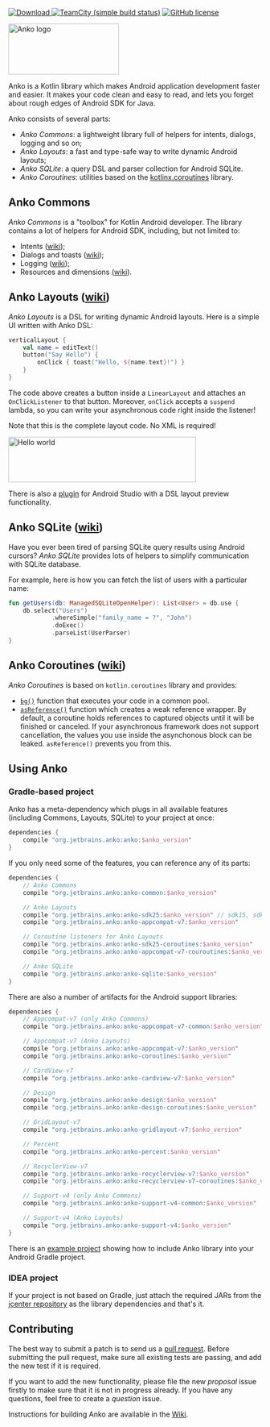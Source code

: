 [![Download](https://api.bintray.com/packages/jetbrains/anko/anko/images/download.svg) ](https://bintray.com/jetbrains/anko/anko/_latestVersion)
[![TeamCity (simple build status)](https://img.shields.io/teamcity/http/teamcity.jetbrains.com/s/ProjectsWrittenInKotlin_Anko.svg)](https://teamcity.jetbrains.com/viewType.html?buildTypeId=ProjectsWrittenInKotlin_Anko&tab=buildTypeStatusDiv)
[![GitHub license](https://img.shields.io/badge/license-Apache%20License%202.0-blue.svg?style=flat)](http://www.apache.org/licenses/LICENSE-2.0)

<img src="doc/logo.png" alt="Anko logo" height="101" width="220" />

Anko is a Kotlin library which makes Android application development faster and easier. It makes your code clean and easy to read, and lets you forget about rough edges of Android SDK for Java.

Anko consists of several parts:

* *Anko Commons*: a lightweight library full of helpers for intents, dialogs, logging and so on;
* *Anko Layouts*: a fast and type-safe way to write dynamic Android layouts;
* *Anko SQLite*: a query DSL and parser collection for Android SQLite.
* *Anko Coroutines*: utilities based on the [kotlinx.coroutines](https://github.com/Kotlin/kotlinx.coroutines) library.

## Anko Commons

*Anko Commons* is a "toolbox" for Kotlin Android developer. The library contains a lot of helpers for Android SDK, including, but not limited to:

* Intents ([wiki](https://github.com/Kotlin/anko/wiki/Anko-Commons-–-Intents));
* Dialogs and toasts ([wiki](https://github.com/Kotlin/anko/wiki/Anko-Commons-–-Dialogs));
* Logging ([wiki](https://github.com/Kotlin/anko/wiki/Anko-Commons-–-Logging));
* Resources and dimensions ([wiki](https://github.com/Kotlin/anko/wiki/Anko-Commons-–-Misc)).

## Anko Layouts ([wiki](https://github.com/Kotlin/anko/wiki/Anko-Layouts))

*Anko Layouts* is a DSL for writing dynamic Android layouts. Here is a simple UI written with Anko DSL:

```kotlin
verticalLayout {
    val name = editText()
    button("Say Hello") {
        onClick { toast("Hello, ${name.text}!") }
    }
}
```

The code above creates a button inside a `LinearLayout` and attaches an `OnClickListener` to that button. Moreover, `onClick` accepts a `suspend` lambda, so you can write your asynchronous code right inside the listener!

Note that this is the complete layout code. No XML is required!

<img src="doc/helloworld.png" alt="Hello world" height="90" width="373" />

There is also a [plugin](https://github.com/Kotlin/anko/wiki/Anko-Layouts#anko-support-plugin) for Android Studio with a DSL layout preview functionality.

## Anko SQLite ([wiki](https://github.com/Kotlin/anko/wiki/Anko-SQLite))

Have you ever been tired of parsing SQLite query results using Android cursors? *Anko SQLite* provides lots of helpers to simplify communication with SQLite database.

For example, here is how you can fetch the list of users with a particular name:

```kotlin
fun getUsers(db: ManagedSQLiteOpenHelper): List<User> = db.use {
    db.select("Users")
            .whereSimple("family_name = ?", "John")
            .doExec()
            .parseList(UserParser)
}
```

## Anko Coroutines ([wiki](https://github.com/Kotlin/anko/wiki/Anko-Coroutines))

*Anko Coroutines* is based on `kotlin.coroutines` library and provides:

* [`bg()`](https://github.com/Kotlin/anko/wiki/Anko-Coroutines#bg) function that executes your code in a common pool.
* [`asReference()`](https://github.com/Kotlin/anko/wiki/Anko-Coroutines#asreference) function which creates a weak reference wrapper. By default, a coroutine holds references to captured objects until it will be finished or canceled. If your asynchronous framework does not support cancellation, the values you use inside the asynchonous block can be leaked. `asReference()` prevents you from this.

## Using Anko

### Gradle-based project

Anko has a meta-dependency which plugs in all available features (including Commons, Layouts, SQLite) to your project at once:

```gradle
dependencies {
    compile "org.jetbrains.anko:anko:$anko_version"
}
```

If you only need some of the features, you can reference any of its parts:

```gradle
dependencies {
    // Anko Commons
    compile "org.jetbrains.anko:anko-common:$anko_version"

    // Anko Layouts
    compile "org.jetbrains.anko:anko-sdk25:$anko_version" // sdk15, sdk19, sdk21, sdk23 are also available
    compile "org.jetbrains.anko:anko-appcompat-v7:$anko_version"

    // Coroutine listeners for Anko Layouts
    compile "org.jetbrains.anko:anko-sdk25-coroutines:$anko_version"
    compile "org.jetbrains.anko:anko-appcompat-v7-couroutines:$anko_version"

    // Anko SQLite
    compile "org.jetbrains.anko:anko-sqlite:$anko_version"
}
```

There are also a number of artifacts for the Android support libraries:

```gradle
dependencies {
    // Appcompat-v7 (only Anko Commons)
    compile "org.jetbrains.anko:anko-appcompat-v7-common:$anko_version"

    // Appcompat-v7 (Anko Layouts)
    compile "org.jetbrains.anko:anko-appcompat-v7:$anko_version"
    compile "org.jetbrains.anko:anko-coroutines:$anko_version"

    // CardView-v7
    compile "org.jetbrains.anko:anko-cardview-v7:$anko_version"

    // Design
    compile "org.jetbrains.anko:anko-design:$anko_version"
    compile "org.jetbrains.anko:anko-design-coroutines:$anko_version"

    // GridLayout-v7
    compile "org.jetbrains.anko:anko-gridlayout-v7:$anko_version"

    // Percent
    compile "org.jetbrains.anko:anko-percent:$anko_version"

    // RecyclerView-v7
    compile "org.jetbrains.anko:anko-recyclerview-v7:$anko_version"
    compile "org.jetbrains.anko:anko-recyclerview-v7-coroutines:$anko_version"

    // Support-v4 (only Anko Commons)
    compile "org.jetbrains.anko:anko-support-v4-common:$anko_version"

    // Support-v4 (Anko Layouts)
    compile "org.jetbrains.anko:anko-support-v4:$anko_version"
}
```

There is an [example project](https://github.com/yanex/anko-example) showing how to include Anko library into your Android Gradle project.

### IDEA project

If your project is not based on Gradle, just attach the required JARs from the [jcenter repository](https://jcenter.bintray.com/org/jetbrains/anko/) as the library dependencies and that's it.

## Contributing

The best way to submit a patch is to send us a [pull request](https://help.github.com/articles/about-pull-requests/). Before submitting the pull request, make sure all existing tests are passing, and add the new test if it is required.

If you want to add the new functionality, please file the new *proposal* issue firstly to make sure that it is not in progress already. If you have any questions, feel free to create a *question* issue.

Instructions for building Anko are available in the [Wiki](https://github.com/Kotlin/anko/wiki/Building-Anko).
